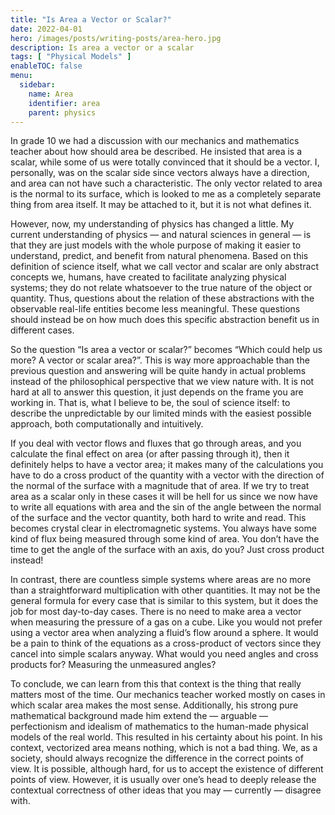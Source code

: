 ```yaml
---
title: "Is Area a Vector or Scalar?"
date: 2022-04-01
hero: /images/posts/writing-posts/area-hero.jpg
description: Is area a vector or a scalar
tags: [ "Physical Models" ]
enableTOC: false
menu:
  sidebar:
    name: Area
    identifier: area
    parent: physics
---
```


In grade 10 we had a discussion with our mechanics and mathematics teacher about
how should area be described. He insisted that area is a scalar, while some of
us were totally convinced that it should be a vector. I, personally, was on the
scalar side since vectors always have a direction, and area can not have such a
characteristic. The only vector related to area is the normal to its surface,
which is looked to me as a completely separate thing from area itself. It may be
attached to it, but it is not what defines it.

However, now, my understanding of physics has changed a little. My current
understanding of physics — and natural sciences in general — is that they are
just models with the whole purpose of making it easier to understand, predict,
and benefit from natural phenomena. Based on this definition of science itself,
what we call vector and scalar are only abstract concepts we, humans, have
created to facilitate analyzing physical systems; they do not relate whatsoever
to the true nature of the object or quantity. Thus, questions about the relation
of these abstractions with the observable real-life entities become less
meaningful. These questions should instead be on how much does this specific
abstraction benefit us in different cases.

So the question “Is area a vector or scalar?” becomes “Which could help us more?
A vector or scalar area?”. This is way more approachable than the previous
question and answering will be quite handy in actual problems instead of the
philosophical perspective that we view nature with. It is not hard at all to
answer this question, it just depends on the frame you are working in. That is,
what I believe to be, the soul of science itself: to describe the unpredictable
by our limited minds with the easiest possible approach, both computationally
and intuitively.

If you deal with vector flows and fluxes that go through areas, and you
calculate the final effect on area (or after passing through it), then it
definitely helps to have a vector area; it makes many of the calculations you
have to do a cross product of the quantity with a vector with the direction of
the normal of the surface with a magnitude that of area. If we try to treat area
as a scalar only in these cases it will be hell for us since we now have to
write all equations with area and the sin of the angle between the normal of the
surface and the vector quantity, both hard to write and read. This becomes
crystal clear in electromagnetic systems. You always have some kind of flux
being measured through some kind of area. You don’t have the time to get the
angle of the surface with an axis, do you? Just cross product instead!

In contrast, there are countless simple systems where areas are no more than a
straightforward multiplication with other quantities. It may not be the general
formula for every case that is similar to this system, but it does the job for
most day-to-day cases. There is no need to make area a vector when measuring the
pressure of a gas on a cube. Like you would not prefer using a vector area when
analyzing a fluid’s flow around a sphere. It would be a pain to think of the
equations as a cross-product of vectors since they cancel into simple scalars
anyway. What would you need angles and cross products for? Measuring the
unmeasured angles?

To conclude, we can learn from this that context is the thing that really
matters most of the time. Our mechanics teacher worked mostly on cases in which
scalar area makes the most sense. Additionally, his strong pure mathematical
background made him extend the — arguable — perfectionism and idealism of
mathematics to the human-made physical models of the real world. This resulted
in his certainty about his point. In his context, vectorized area means nothing,
which is not a bad thing. We, as a society, should always recognize the
difference in the correct points of view. It is possible, although hard, for us
to accept the existence of different points of view. However, it is usually over
one’s head to deeply release the contextual correctness of other ideas that you
may — currently — disagree with.
